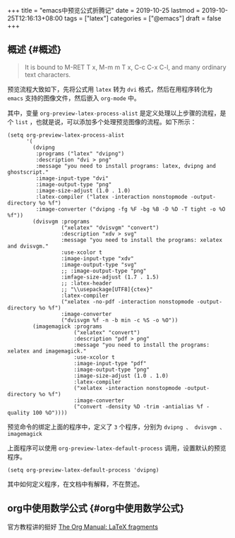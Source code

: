+++
title = "emacs中预览公式折腾记"
date = 2019-10-25
lastmod = 2019-10-25T12:16:13+08:00
tags = ["latex"]
categories = ["@emacs"]
draft = false
+++

## 概述 {#概述}

> It is bound to M-RET T x, M-m m T x, C-c C-x C-l, and many ordinary text characters.

预览流程大致如下，先将公式用 `latex` 转为 `dvi` 格式，然后在用程序转化为 `emacs` 支持的图像文件，然后嵌入 `org-mode` 中。

其中，变量 `org-preview-latex-process-alist` 是定义处理以上步骤的流程，是个 `list` ，也就是说，可以添加多个处理预览图像的流程。如下所示：

```emacs-lisp
(setq org-preview-latex-process-alist
      '(
        (dvipng
         :programs ("latex" "dvipng")
         :description "dvi > png"
         :message "you need to install programs: latex, dvipng and ghostscript."
         :image-input-type "dvi"
         :image-output-type "png"
         :image-size-adjust (1.0 . 1.0)
         :latex-compiler ("latex -interaction nonstopmode -output-directory %o %f")
         :image-converter ("dvipng -fg %F -bg %B -D %D -T tight -o %O %f"))
        (dvisvgm :programs
                 ("xelatex" "dvisvgm" "convert")
                 :description "xdv > svg"
                 :message "you need to install the programs: xelatex and dvisvgm."
                 :use-xcolor t
                 :image-input-type "xdv"
                 :image-output-type "svg"
                 ;; :image-output-type "png"
                 :imfage-size-adjust (1.7 . 1.5)
                 ;; :latex-header
                 ;; "\\usepackage[UTF8]{ctex}"
                 :latex-compiler
                 ("xelatex -no-pdf -interaction nonstopmode -output-directory %o %f")
                 :image-converter
                 ("dvisvgm %f -n -b min -c %S -o %O"))
        (imagemagick :programs
                     ("xelatex" "convert")
                     :description "pdf > png"
                     :message "you need to install the programs: xelatex and imagemagick."
                     :use-xcolor t
                     :image-input-type "pdf"
                     :image-output-type "png"
                     :image-size-adjust (1.0 . 1.0)
                     :latex-compiler
                     ("xelatex -interaction nonstopmode -output-directory %o %f")
                     :image-converter
                     ("convert -density %D -trim -antialias %f -quality 100 %O"))))
```

预览命令的绑定上面的程序中，定义了 `3` 个程序，分别为 `dvipng 、 dvisvgm 、imagemagick`

上面程序可以使用 `org-preview-latex-default-process` 调用，设置默认的预览程序。

```emacs-lisp
(setq org-preview-latex-default-process 'dvipng)
```

其中如何定义程序，在文档中有解释，不在赘述。


## org中使用数学公式 {#org中使用数学公式}

 官方教程讲的挺好
[The Org Manual: LaTeX fragments](https://orgmode.org/manual/LaTeX-fragments.html#LaTeX-fragments)
